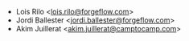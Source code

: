- Lois Rilo \<<lois.rilo@forgeflow.com>\>
- Jordi Ballester \<<jordi.ballester@forgeflow.com>\>
- Akim Juillerat \<<akim.juillerat@camptocamp.com>\>
